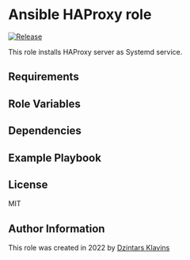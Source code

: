 # Ansible HAProxy role

[![Release][image-release]][link-release]

This role installs HAProxy server as Systemd service.

## Requirements

## Role Variables

## Dependencies

## Example Playbook

## License

MIT

## Author Information

This role was created in 2022 by [Dzintars Klavins](https://dzintars.github.io)

[image-release]: https://img.shields.io/github/tag/dzintars/ansible-role-haproxy.svg
[link-release]: https://github.com/dzintars/ansible-role-haproxy/releases
